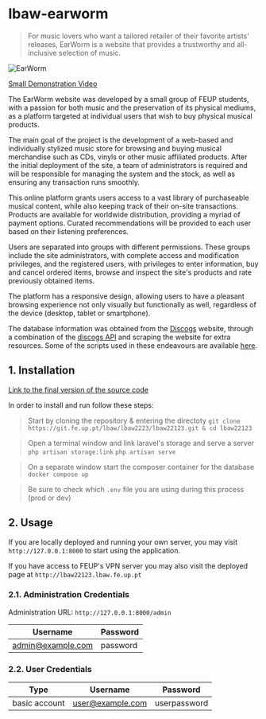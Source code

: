 # lbaw-earworm

> For music lovers who want a tailored retailer of their favorite artists' releases, EarWorm is a website that provides a trustworthy and all-inclusive selection of music.

![EarWorm](https://github.com/toni-santos/lbaw-earworm/tree/main/docs/home.png)

[Small Demonstration Video](https://youtu.be/8hV3KfyZhCw)

The EarWorm website was developed by a small group of FEUP students, with a passion for both music and the preservation of its physical mediums, as a platform targeted at individual users that wish to buy physical musical products.

The main goal of the project is the development of a web-based and individually stylized music store for browsing and buying musical merchandise such as CDs, vinyls or other music affiliated products. After the initial deployment of the site, a team of administrators is required and will be responsible for managing the system and the stock, as well as ensuring any transaction runs smoothly.

This online platform grants users access to a vast library of purchaseable musical content, while also keeping track of their on-site transactions. Products are available for worldwide distribution, providing a myriad of payment options. Curated recommendations will be provided to each user based on their listening preferences.

Users are separated into groups with different permissions. These groups include the site administrators, with complete access and modification privileges, and the registered users, with privileges to enter information, buy and cancel ordered items, browse and inspect the site's products and rate previously obtained items.

The platform has a responsive design, allowing users to have a pleasant browsing experience not only visually but functionally as well, regardless of the device (desktop, tablet or smartphone).

The database information was obtained from the [Discogs](https://www.discogs.com/) website, through a combination of the [discogs API](https://www.discogs.com/developers) and scraping the website for extra resources. Some of the scripts used in these endeavours are available [here](https://github.com/toni-santos/lbaw-earworm/tree/main/scripts).

## 1. Installation

[Link to the final version of the source code](https://github.com/toni-santos/lbaw-earworm)

In order to install and run follow these steps:

> Start by cloning the repository & entering the directoty
> ```git clone https://git.fe.up.pt/lbaw/lbaw2223/lbaw22123.git & cd lbaw22123```

> Open a terminal window and link laravel's storage and serve a server
> ```php artisan storage:link```
> ```php artisan serve```

> On a separate window start the composer container for the database
> ```docker compose up```

> Be sure to check which ```.env``` file you are using during this process (prod or dev)

## 2. Usage

If you are locally deployed and running your own server, you may visit ```http://127.0.0.1:8000``` to start using the application.

If you have access to FEUP's VPN server you may also visit the deployed page at ```http://lbaw22123.lbaw.fe.up.pt``` 

### 2.1. Administration Credentials

Administration URL: ```http://127.0.0.1:8000/admin```  

| Username             | Password |
| -------------------- | -------- |
| admin@example.com    | password |

### 2.2. User Credentials

| Type          | Username           | Password     |
| ------------- | ------------------ | ------------ |
| basic account | user@example.com   | userpassword |
